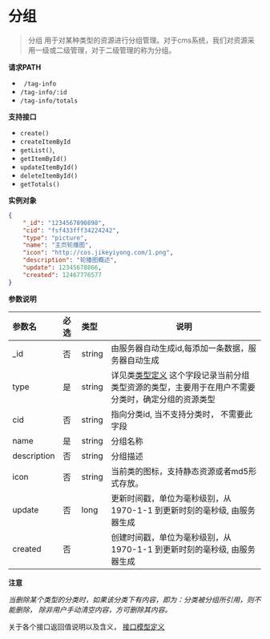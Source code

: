 # 分组

> 分组 用于对某种类型的资源进行分组管理。对于cms系统，我们对资源采用一级或二级管理，对于二级管理的称为分组。

**请求PATH**

- ` /tag-info`  
- `/tag-info/:id`
- `/tag-info/totals`

**支持接口**

- `create()`
- `createItemById` 
- `getList()`,
-  `getItemById()`
- `updateItemById()`
- `deleteItemById()`
- `getTotals()`

**实例对象**

```json
{
    "_id": "1234567890898",
    "cid": "fsf433fff34224242",
    "type": "picture",
    "name": "主页轮播图",
    "icon": "http://cos.jikeyiyong.com/1.png",
    "description": "轮播图概述",
    "update": 12345678866,
    "created": 12467776577
}

```

**参数说明** 

| 参数名      | 必选 | 类型   | 说明                                                         |
| :---------- | :--- | :----- | ------------------------------------------------------------ |
| _id         | 否   | string | 由服务器自动生成id,每添加一条数据，服务器自动生成            |
| type        | 是   | string | 详见类[类型定义](类型定义.md) 这个字段记录当前分组类型资源的类型，主要用于在用户不需要分类时，确定分组的资源类型 |
| cid         | 否   | string | 指向分类id, 当不支持分类时， 不需要此字段                    |
| name        | 是   | string | 分组名称                                                     |
| description | 否   | string | 分组描述                                                     |
| icon        | 否   | string | 当前类的图标，支持静态资源或者md5形式存放。                  |
| update      | 否   | long   | 更新时间戳，单位为毫秒级别，从1970-1-1 到更新时刻的毫秒级, 由服务器生成 |
| created     | 否   |        | 创建时间戳，单位为毫秒级别，从1970-1-1 到更新时刻的毫秒级, 由服务器生成 |

**注意**

*当删除某个类型的分类时，如果该分类下有内容，即为：分类被分组所引用，则不能删除， 除非用户手动清空内容，方可删除其内容。*

关于各个接口返回值说明以及含义， [接口模型定义](公共定义/接口模型定义.md)